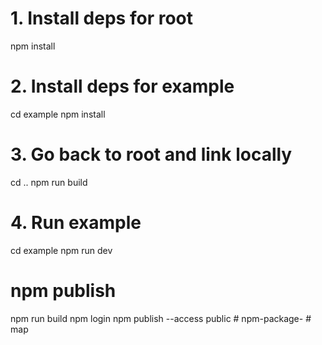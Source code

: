 # 1. Install deps for root
npm install

# 2. Install deps for example
cd example
npm install

# 3. Go back to root and link locally
cd ..
npm run build

# 4. Run example
cd example
npm run dev


# npm publish 
npm run build
npm login
npm publish --access public
#   n p m - p a c k a g e -  
 #   m a p  
 